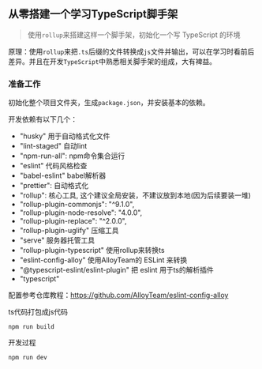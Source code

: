 ## 从零搭建一个学习TypeScript脚手架

> 使用`rollup`来搭建这样一个脚手架，初始化一个写 TypeScript 的环境

原理：使用`rollup`来把`.ts`后缀的文件转换成`js`文件并输出，可以在学习时看前后差异。并且在开发`TypeScript`中熟悉相关脚手架的组成，大有裨益。

### 准备工作

初始化整个项目文件夹，生成`package.json`，并安装基本的依赖。

开发依赖有以下几个：

-   "husky" 用于自动格式化文件
-   "lint-staged" 自动lint
-   "npm-run-all": npm命令集合运行
-   "eslint" 代码风格检查
-   "babel-eslint" babel解析器
-   "prettier": 自动格式化
-   "rollup": 核心工具, 这个建议全局安装，不建议放到本地(因为后续要装一堆)
-   "rollup-plugin-commonjs": "^9.1.0",
-   "rollup-plugin-node-resolve": "4.0.0",
-   "rollup-plugin-replace": "^2.0.0",
-   "rollup-plugin-uglify"  压缩工具
-   "serve" 服务器托管工具
-   "rollup-plugin-typescript" 使用rollup来转换ts
-   "eslint-config-alloy" 使用AlloyTeam的 ESLint 来转换
-   "@typescript-eslint/eslint-plugin" 把 eslint 用于ts的解析插件
-   "typescript"

配置参考仓库教程：https://github.com/AlloyTeam/eslint-config-alloy

ts代码打包成js代码

```shell
npm run build
```

开发过程

```
npm run dev
```
